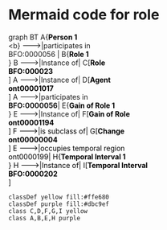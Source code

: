 # Mermaid code for role

graph BT
    A{<span style="color:black"><b>Person 1</b><br><b></b></span><b} --->|participates in <br>BFO:0000056 | B{<span style="color:black"><b>Role 1</b></span><br>}
    B --->|Instance of| C[<span style="color:black"><b>Role</b><b><br>BFO:000023</b></span><br>]
    A --->|Instance of| D[<span style="color:black"><b>Agent</b><br><b>ont00001017</b></span><br>]
    A --->|participates in<br><b>BFO:0000056</b>| E{<span style="color:black"><b>Gain of Role 1</b></span><br>}
    E --->|Instance of| F[<span style="color:black"><b>Gain of Role</b><b><br>ont00001194</b><br>]
    F --->|is subclass of| G[<span style="color:black"><b>Change</b><br><b>ont00000004</b></span><br>]
    E --->|occupies temporal region <br>ont0000199| H{<span style="color:black"><b>Temporal Interval 1</b></span><br>}
    H --->|Instance of| I[<span style="color:black"><b>Temporal Interval</b><br><b>BFO:0000202</b></span><br>]
    

    classDef yellow fill:#ffe680
    classDef purple fill:#dbc9ef
    class C,D,F,G,I yellow
    class A,B,E,H purple

